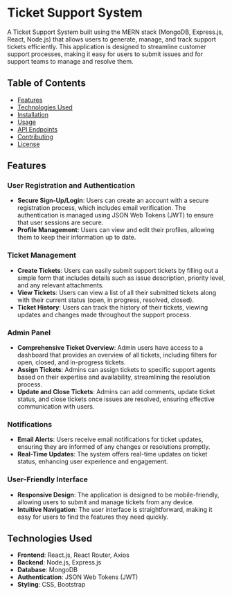 # Ticket Support System

A Ticket Support System built using the MERN stack (MongoDB, Express.js, React, Node.js) that allows users to generate, manage, and track support tickets efficiently. This application is designed to streamline customer support processes, making it easy for users to submit issues and for support teams to manage and resolve them.

## Table of Contents

- [Features](#features)
- [Technologies Used](#technologies-used)
- [Installation](#installation)
- [Usage](#usage)
- [API Endpoints](#api-endpoints)
- [Contributing](#contributing)
- [License](#license)

## Features

### User Registration and Authentication
- **Secure Sign-Up/Login**: Users can create an account with a secure registration process, which includes email verification. The authentication is managed using JSON Web Tokens (JWT) to ensure that user sessions are secure.
- **Profile Management**: Users can view and edit their profiles, allowing them to keep their information up to date.

### Ticket Management
- **Create Tickets**: Users can easily submit support tickets by filling out a simple form that includes details such as issue description, priority level, and any relevant attachments.
- **View Tickets**: Users can view a list of all their submitted tickets along with their current status (open, in progress, resolved, closed).
- **Ticket History**: Users can track the history of their tickets, viewing updates and changes made throughout the support process.

### Admin Panel
- **Comprehensive Ticket Overview**: Admin users have access to a dashboard that provides an overview of all tickets, including filters for open, closed, and in-progress tickets.
- **Assign Tickets**: Admins can assign tickets to specific support agents based on their expertise and availability, streamlining the resolution process.
- **Update and Close Tickets**: Admins can add comments, update ticket status, and close tickets once issues are resolved, ensuring effective communication with users.

### Notifications
- **Email Alerts**: Users receive email notifications for ticket updates, ensuring they are informed of any changes or resolutions promptly.
- **Real-Time Updates**: The system offers real-time updates on ticket status, enhancing user experience and engagement.

### User-Friendly Interface
- **Responsive Design**: The application is designed to be mobile-friendly, allowing users to submit and manage tickets from any device.
- **Intuitive Navigation**: The user interface is straightforward, making it easy for users to find the features they need quickly.

## Technologies Used

- **Frontend**: React.js, React Router, Axios
- **Backend**: Node.js, Express.js
- **Database**: MongoDB
- **Authentication**: JSON Web Tokens (JWT)
- **Styling**: CSS, Bootstrap


  
